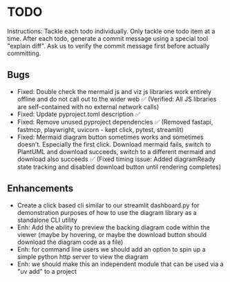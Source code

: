 # TODO

Instructions: Tackle each todo individually. Only tackle one todo item at a time.
After each todo, generate a commit message using a special tool "explain diff".
Ask us to verify the commit message first before actually committing.

## Bugs

- Fixed: Double check the mermaid js and viz js libraries work entirely offline and do not call out to the wider web ✅ (Verified: All JS libraries are self-contained with no external network calls)
- Fixed: Update pyproject.toml description ✅
- Fixed: Remove unused pyproject dependencies ✅ (Removed fastapi, fastmcp, playwright, uvicorn - kept click, pytest, streamlit)
- Fixed: Mermaid diagram button sometimes works and sometimes doesn't. Especially the first click. Download mermaid fails, switch to PlantUML and download succeeds, switch to a different mermaid and download also succeeds ✅ (Fixed timing issue: Added diagramReady state tracking and disabled download button until rendering completes)

## Enhancements

- Create a click based cli similar to our streamlit dashboard.py for demonstration purposes of how to use the diagram library as a standalone CLI utility
- Enh: Add the ability to preview the backing diagram code within the viewer (maybe by hovering, or maybe the download button should download the diagram code as a file)
- Enh: for command line users we should add an option to spin up a simple python http server to view the diagram
- Enh: we should make this an independent module that can be used via a "uv add" to a project
